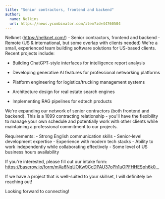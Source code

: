 ```yaml
---
title: "Senior contractors, frontend and backend"
author:
  name: Nelkins
  url: https://news.ycombinator.com/item?id=44760504
---
```


<JobNavigation />

Nelknet (<a href="https:&#x2F;&#x2F;nelknet.com&#x2F;" rel="nofollow">https:&#x2F;&#x2F;nelknet.com&#x2F;</a>) - Senior contractors, frontend and backend - Remote (US &amp; international, but some overlap with clients needed) We&#x27;re a small, experienced team building software solutions for US-based clients. Recent projects include:

- Building ChatGPT-style interfaces for intelligence report analysis

- Developing generative AI features for professional networking platforms

- Platform engineering for logistics&#x2F;trucking management systems

- Architecture design for real estate search engines

- Implementing RAG pipelines for edtech products

We&#x27;re expanding our network of senior contractors (both frontend and backend). This is a 1099 contracting relationship - you&#x27;ll have the flexibility to manage your own schedule and potentially work with other clients while maintaining a professional commitment to our projects.

Requirements: - Strong English communication skills - Senior-level development expertise - Experience with modern tech stacks - Ability to work independently while collaborating effectively - Some level of US business hours availability

If you&#x27;re interested, please fill out our intake form: <a href="https:&#x2F;&#x2F;baserow.io&#x2F;form&#x2F;mXa6NqUOKw9CcDPAU37oPh1uOPFHHESph6k0QqKgTts" rel="nofollow">https:&#x2F;&#x2F;baserow.io&#x2F;form&#x2F;mXa6NqUOKw9CcDPAU37oPh1uOPFHHESph6k0...</a>

If we have a project that is well-suited to your skillset, I will definitely be reaching out!

Looking forward to connecting!
<JobApplication />

